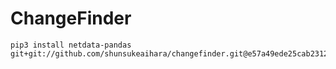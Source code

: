 <!--
title: "ChangeFinder"
custom_edit_url: https://github.com/netdata/netdata/edit/master/collectors/python.d.plugin/changefinder/README.md
-->

# ChangeFinder

```
pip3 install netdata-pandas git+git://github.com/shunsukeaihara/changefinder.git@e57a49ede25cab2312604fc54dcbdcf02184e9e4
```